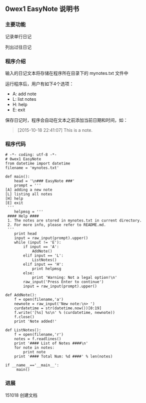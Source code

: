 ## 0wex1 EasyNote 说明书

### 主要功能

记录单行日记

列出过往日记

### 程序介绍

输入的日记文本将存储在程序所在目录下的 mynotes.txt 文件中

运行程序后，用户有如下4个选项：

* A: add note
* L: list notes
* H: help
* E: exit

保存日记时，程序会自动在文本之前添加当前日期和时间，如：
> [2015-10-18 22:41:07] This is a note.

### 程序代码

```
# -*- coding: utf-8 -*-
# 0wex1 EasyNote
from datetime import datetime
filename = 'mynotes.txt'

def main():
	head = '\n### EasyNote ###' 
	prompt = '''
[A] adding a new note
[L] listing all notes
[H] help
[E] exit
 '''
 	helpmsg = '''
 #### Help ####
 1. The notes are stored in mynotes.txt in current directory.
 2. For more info, please refer to README.md.
 '''
	print head
	input = raw_input(prompt).upper()
	while (input != 'E'):
		if input == 'A':
			AddNote()
		elif input == 'L':
			ListNotes()
		elif input == 'H':
			print helpmsg
		else:
			print 'Warning: Not a legal option!\n'
		raw_input('Press Enter to continue')
		input = raw_input(prompt).upper()

def AddNote():
	f = open(filename,'a')
	newnote = raw_input('New note:\n> ')
	curdatetime = str(datetime.now())[0:19]
	f.write('[%s] %s\n' % (curdatetime, newnote))
	f.close()
	print 'Note added!'

def ListNotes():
	f = open(filename,'r')
	notes = f.readlines()
	print '#### List of Notes ####\n'
	for note in notes:
		print note
	print '#### Total Num: %d ####' % len(notes)

if __name__=='__main__':
 	 main()   
```

### 进展

151018 创建文档

